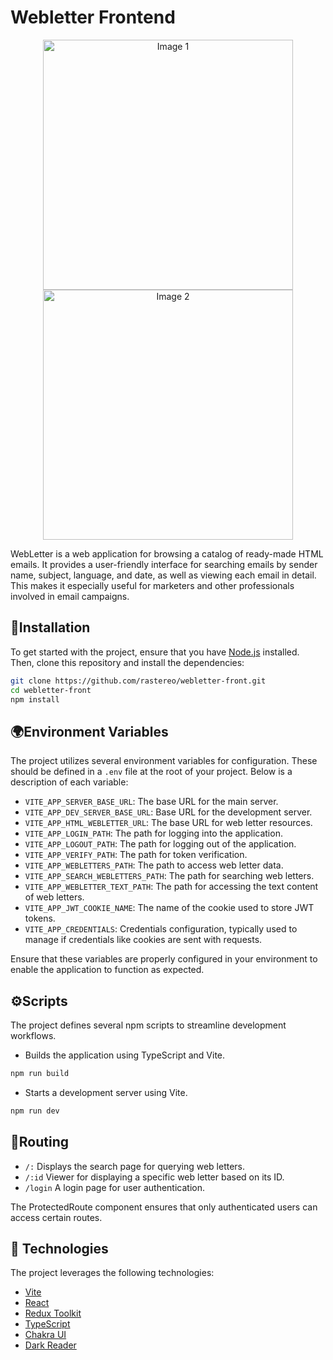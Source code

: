 # Webletter Frontend

<div align="center">
  <img src="https://i.ibb.co/MBttJz8/1.png" alt="Image 1" width="400" border="0" />
  <img src="https://i.ibb.co/KDVGPtt/2.png" alt="Image 2" width="400" border="0" />
</div>

WebLetter is a web application for browsing a catalog of ready-made HTML emails. It provides a user-friendly interface for searching emails by sender name, subject, language, and date, as well as viewing each email in detail. This makes it especially useful for marketers and other professionals involved in email campaigns.

## 🔧Installation

To get started with the project, ensure that you have [Node.js](https://nodejs.org/en) installed. Then, clone this repository and install the dependencies:

```bash
git clone https://github.com/rastereo/webletter-front.git
cd webletter-front
npm install
```

## 🌍Environment Variables

The project utilizes several environment variables for configuration. These should be defined in a `.env` file at the root of your project. Below is a description of each variable:

- `VITE_APP_SERVER_BASE_URL`: The base URL for the main server.
- `VITE_APP_DEV_SERVER_BASE_URL`: Base URL for the development server.
- `VITE_APP_HTML_WEBLETTER_URL`: The base URL for web letter resources.
- `VITE_APP_LOGIN_PATH`: The path for logging into the application.
- `VITE_APP_LOGOUT_PATH`: The path for logging out of the application.
- `VITE_APP_VERIFY_PATH`: The path for token verification.
- `VITE_APP_WEBLETTERS_PATH`: The path to access web letter data.
- `VITE_APP_SEARCH_WEBLETTERS_PATH`: The path for searching web letters.
- `VITE_APP_WEBLETTER_TEXT_PATH`: The path for accessing the text content of web letters.
- `VITE_APP_JWT_COOKIE_NAME`: The name of the cookie used to store JWT tokens.
- `VITE_APP_CREDENTIALS`: Credentials configuration, typically used to manage if credentials like cookies are sent with requests.

Ensure that these variables are properly configured in your environment to enable the application to function as expected.

## ⚙️Scripts

The project defines several npm scripts to streamline development workflows.

- Builds the application using TypeScript and Vite.

```bash
npm run build
```

- Starts a development server using Vite.

```bash
npm run dev
```

## 🔀Routing

- `/:` Displays the search page for querying web letters.
- `/:id` Viewer for displaying a specific web letter based on its ID.
- `/login` A login page for user authentication.

The ProtectedRoute component ensures that only authenticated users can access certain routes.

## 🤖 Technologies

The project leverages the following technologies:

- [Vite](https://vite.dev/)
- [React](https://react.dev/)
- [Redux Toolkit](https://redux-toolkit.js.org/)
- [TypeScript](https://www.typescriptlang.org/)
- [Chakra UI](https://www.chakra-ui.com/)
- [Dark Reader](https://www.npmjs.com/package/darkreader)
